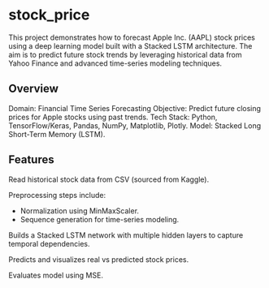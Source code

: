 # stock_price
This project demonstrates how to forecast Apple Inc. (AAPL) stock prices using a deep learning model built with a Stacked LSTM architecture. The aim is to predict future stock trends by leveraging historical data from Yahoo Finance and advanced time-series modeling techniques.

## Overview
Domain: Financial Time Series Forecasting
Objective: Predict future closing prices for Apple stocks using past trends.
Tech Stack: Python, TensorFlow/Keras, Pandas, NumPy, Matplotlib, Plotly.
Model: Stacked Long Short-Term Memory (LSTM).

 ## Features
Read historical stock data from CSV (sourced from Kaggle).

Preprocessing steps include:
* Normalization using MinMaxScaler.
* Sequence generation for time-series modeling.
  
Builds a Stacked LSTM network with multiple hidden layers to capture temporal dependencies.

Predicts and visualizes real vs predicted stock prices.

Evaluates model using MSE.
